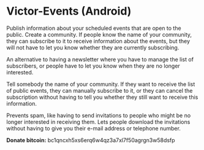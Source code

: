 # Victor-Events (Android)

Publish information about your scheduled events that are open to the public. Create a community. If people know the name of your community, they can subscribe to it to receive information about the events, but they will not have to let you know whether they are currently subscribing.

An alternative to having a newsletter where you have to manage the list of subscribers, or people have to let you know when they are no longer interested.

Tell somebody the name of your community. If they want to receive the list of public events, they can manually subscribe to it, or they can cancel the subscription without having to tell you whether they still want to receive this information.

Prevents spam, like having to send invitations to people who might be no longer interested in receiving them. Lets people download the invitations without having to give you their e-mail address or telephone number.

**Donate bitcoin:** bc1qncxh5xs6erq6w4qz3a7xl7f50agrgn3w58dsfp
